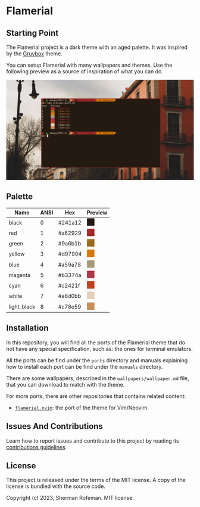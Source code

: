 # Flamerial

## Starting Point

The Flamerial project is a dark theme with an aged palette. It was inspired
by the [Gruvbox](https://github.com/morhetz/gruvbox) theme.

You can setup Flamerial with many wallpapers and themes. Use the following
preview as a source of inspiration of what you can do.

![](images/preview.png)

## Palette

| Name        | ANSI | Hex     | Preview                  |
| ----------- | ---- | ------- | ------------------------ |
| black       | 0    | #241a12 | ![](images/colors/0.png) |
| red         | 1    | #a62929 | ![](images/colors/1.png) |
| green       | 2    | #9a6b1b | ![](images/colors/2.png) |
| yellow      | 3    | #d97904 | ![](images/colors/3.png) |
| blue        | 4    | #a59a78 | ![](images/colors/4.png) |
| magenta     | 5    | #b3374a | ![](images/colors/5.png) |
| cyan        | 6    | #c2421f | ![](images/colors/6.png) |
| white       | 7    | #e6d0bb | ![](images/colors/7.png) |
| light_black | 8    | #c78e59 | ![](images/colors/8.png) |

## Installation

In this repository, you will find all the ports of the Flamerial theme that
do not have any special specification, such as: the ones for terminal emulators.

All the ports can be find under the `ports` directory and manuals explaining how
to install each port can be find under the `manuals` directory.

There are some wallpapers, described in the `wallpapers/wallpaper.md` file, that
you can download to match with the theme.

For more ports, there are other repositories that contains related content:

-   [`flamerial.nvim`](https://github.com/skippyr/flamerial.nvim): the port of
    the theme for Vim/Neovim.

## Issues And Contributions

Learn how to report issues and contribute to this project by reading its
[contributions guidelines](https://skippyr.github.io/materials/pages/contributions_guidelines.html).

## License

This project is released under the terms of the MIT license. A copy of the
license is bundled with the source code.

Copyright (c) 2023, Sherman Rofeman. MIT license.
